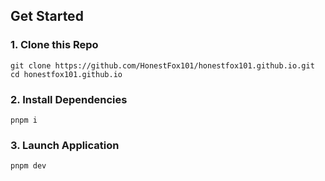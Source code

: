## Get Started

### 1. Clone this Repo

```shell
git clone https://github.com/HonestFox101/honestfox101.github.io.git
cd honestfox101.github.io
```

### 2. Install Dependencies

```shell
pnpm i
```

### 3. Launch Application

```shell
pnpm dev
```
